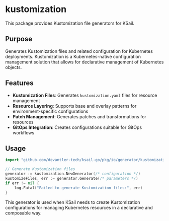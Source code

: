 # kustomization

This package provides Kustomization file generators for KSail.

## Purpose

Generates Kustomization files and related configuration for Kubernetes deployments. Kustomization is a Kubernetes-native configuration management solution that allows for declarative management of Kubernetes objects.

## Features

- **Kustomization Files**: Generates `kustomization.yaml` files for resource management
- **Resource Layering**: Supports base and overlay patterns for environment-specific configurations
- **Patch Management**: Generates patches and transformations for resources
- **GitOps Integration**: Creates configurations suitable for GitOps workflows

## Usage

```go
import "github.com/devantler-tech/ksail-go/pkg/io/generator/kustomization"

// Generate Kustomization files
generator := kustomization.NewGenerator(/* configuration */)
kustomizeFiles, err := generator.Generate(/* parameters */)
if err != nil {
    log.Fatal("Failed to generate Kustomization files:", err)
}
```

This generator is used when KSail needs to create Kustomization configurations for managing Kubernetes resources in a declarative and composable way.